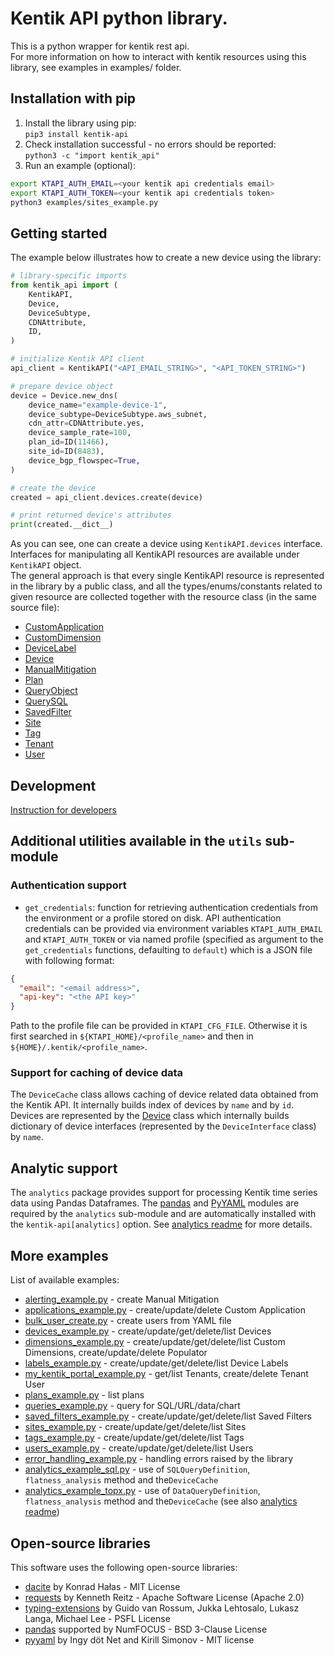 # Kentik API python library.

This is a python wrapper for kentik rest api.  
For more information on how to interact with kentik resources using this library, see examples in examples/ folder.

## Installation with pip

1. Install the library using pip:  
```pip3 install kentik-api```
1. Check installation successful - no errors should be reported:  
```python3 -c "import kentik_api"```
1. Run an example (optional):
  ```bash
  export KTAPI_AUTH_EMAIL=<your kentik api credentials email>
  export KTAPI_AUTH_TOKEN=<your kentik api credentials token>
  python3 examples/sites_example.py
  ```

## Getting started

The example below illustrates how to create a new device using the library:

```python
# library-specific imports
from kentik_api import (
    KentikAPI,
    Device,
    DeviceSubtype,
    CDNAttribute,
    ID,
)

# initialize Kentik API client
api_client = KentikAPI("<API_EMAIL_STRING>", "<API_TOKEN_STRING>")

# prepare device object
device = Device.new_dns(
    device_name="example-device-1",
    device_subtype=DeviceSubtype.aws_subnet,
    cdn_attr=CDNAttribute.yes,
    device_sample_rate=100,
    plan_id=ID(11466),
    site_id=ID(8483),
    device_bgp_flowspec=True,
)

# create the device
created = api_client.devices.create(device)

# print returned device's attributes
print(created.__dict__)
```

As you can see, one can create a device using `KentikAPI.devices` interface.  
Interfaces for manipulating all KentikAPI resources are available under `KentikAPI` object.  
The general approach is that every single KentikAPI resource is represented in the library by a public class, and all the types/enums/constants related to given resource are collected together with the resource class (in the same source file):
- [CustomApplication](./kentik_api/public/custom_application.py)
- [CustomDimension](./kentik_api/public/custom_dimension.py)
- [DeviceLabel](./kentik_api/public/device_label.py)
- [Device](./kentik_api/public/device.py)
- [ManualMitigation](./kentik_api/public/manual_mitigation.py)
- [Plan](./kentik_api/public/plan.py)
- [QueryObject](./kentik_api/public/query_object.py)
- [QuerySQL](./kentik_api/public/query_sql.py)
- [SavedFilter](./kentik_api/public/saved_filter.py)
- [Site](./kentik_api/public/site.py)
- [Tag](./kentik_api/public/tag.py)
- [Tenant](./kentik_api/public/tenant.py)
- [User](./kentik_api/public/user.py)

## Development
[Instruction for developers](../docs/README.md)

## Additional utilities available in the `utils` sub-module

### Authentication support
- `get_credentials`: function for retrieving authentication credentials from the environment or a profile stored on disk.
  API authentication credentials can be provided via environment variables `KTAPI_AUTH_EMAIL` and `KTAPI_AUTH_TOKEN`
  or via named profile (specified as argument to the `get_credentials` functions, defaulting to `default`) which is
  a JSON file with following format:
```json
{
  "email": "<email address>",
  "api-key": "<the API key>"
}
```
Path to the profile file can be provided in `KTAPI_CFG_FILE`. Otherwise it is first searched in 
`${KTAPI_HOME}/<profile_name>` and then in `${HOME}/.kentik/<profile_name>`.

### Support for caching of device data
The `DeviceCache` class allows caching of device related data obtained from the Kentik API. It internally builds
index of devices by `name` and by `id`. Devices are represented by the [Device](./kentik_api/public/device.py) class which
internally builds dictionary of device interfaces  (represented by the `DeviceInterface` class) by `name`.

## Analytic support
The `analytics` package provides support for processing Kentik time series data using Pandas Dataframes.
The [pandas](https://pandas.pydata.org) and [PyYAML](https://pyyaml.org/) modules are required by the `analytics`
sub-module and are automatically installed with the `kentik-api[analytics]` option.
See [analytics readme](./kentik_api/analytics/README.md) for more details.

## More examples

List of available examples:
- [alerting_example.py](./examples/alerting_example.py) - create Manual Mitigation
- [applications_example.py](./examples/applications_example.py) - create/update/delete Custom Application
- [bulk_user_create.py](./examples/bulk_user_create.py) - create users from YAML file
- [devices_example.py](./examples/devices_example.py) - create/update/get/delete/list Devices
- [dimensions_example.py](./examples/dimensions_example.py) - create/update/get/delete/list Custom Dimensions, create/update/delete Populator
- [labels_example.py](./examples/labels_example.py) - create/update/get/delete/list Device Labels
- [my_kentik_portal_example.py](./examples/my_kentik_portal_example.py) - get/list Tenants, create/delete Tenant User
- [plans_example.py](./examples/plans_example.py) - list plans
- [queries_example.py](./examples/queries_example.py) - query for SQL/URL/data/chart
- [saved_filters_example.py](./examples/saved_filters_example.py) - create/update/get/delete/list Saved Filters
- [sites_example.py](./examples/sites_example.py) - create/update/get/delete/list Sites
- [tags_example.py](./examples/tags_example.py) - create/update/get/delete/list Tags
- [users_example.py](./examples/users_example.py) - create/update/get/delete/list Users
- [error_handling_example.py](./examples/error_handling_example.py) - handling errors raised by the library
- [analytics_example_sql.py](./examples/analytics_example_sql.py) - use of `SQLQueryDefinition`, `flatness_analysis` method and the`DeviceCache`
- [analytics_example_topx.py](./examples/analytics_example_sql.py) - use of `DataQueryDefinition`, `flatness_analysis` method and the`DeviceCache`
  (see also [analytics readme](./kentik_api/analytics/README.md))

## Open-source libraries

This software uses the following open-source libraries:
- [dacite](https://pypi.org/project/dacite/) by Konrad Hałas - MIT License
- [requests](https://pypi.org/project/requests/) by Kenneth Reitz - Apache Software License (Apache 2.0)
- [typing-extensions](https://pypi.org/project/typing-extensions/) by  Guido van Rossum, Jukka Lehtosalo, Lukasz Langa, Michael Lee - PSFL License
- [pandas](https://pandas.pydata.org) supported by NumFOCUS - BSD 3-Clause License
- [pyyaml](https://pyyaml.org/) by Ingy döt Net and Kirill Simonov - MIT license
